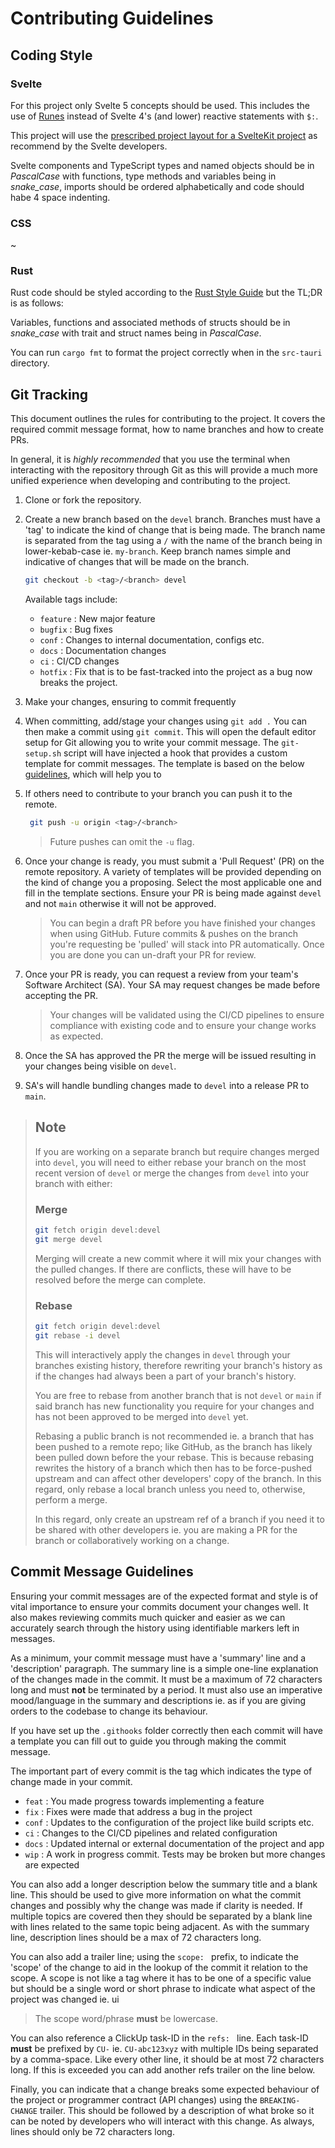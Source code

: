 # Contributing Guidelines

## Coding Style

### Svelte

For this project only Svelte 5 concepts should be used. This includes the use of
[Runes](https://svelte.dev/docs/svelte/what-are-runes) instead of Svelte 4's (and lower)
reactive statements with `$:`.

This project will use the [prescribed project layout for a SvelteKit project](https://svelte.dev/docs/kit/project-structure)
as recommend by the Svelte developers.

Svelte components and TypeScript types and named objects should be in _PascalCase_ with
functions, type methods and variables being in _snake\_case_, imports should be ordered
alphabetically and code should habe 4 space indenting.

### CSS

~

### Rust

Rust code should be styled according to the [Rust Style Guide](https://doc.rust-lang.org/nightly/style-guide/)
but the TL;DR is as follows:

Variables, functions and associated methods of structs should be in _snake\_case_ with
trait and struct names being in _PascalCase_.

You can run `cargo fmt` to format the project correctly when in the `src-tauri` directory.

## Git Tracking

This document outlines the rules for contributing to the project. It covers the
required commit message format, how to name branches and how to create PRs.

In general, it is *highly recommended* that you use the terminal when interacting with
the repository through Git as this will provide a much more unified experience when
developing and contributing to the project.

1. Clone or fork the repository.
2. Create a new branch based on the `devel` branch.
   Branches must have a 'tag' to indicate the kind of change that is being made.
   The branch name is separated from the tag using a `/` with the name of the branch
   being in lower-kebab-case ie. `my-branch`. Keep branch names simple and indicative
   of changes that will be made on the branch.

   ```sh
   git checkout -b <tag>/<branch> devel
   ```

    Available tags include:

    - `feature` : New major feature
    - `bugfix`  : Bug fixes
    - `conf`    : Changes to internal documentation, configs etc.
    - `docs`    : Documentation changes
    - `ci`      : CI/CD changes
    - `hotfix`  : Fix that is to be fast-tracked into the project as a bug now breaks the project.

3. Make your changes, ensuring to commit frequently
4. When committing, add/stage your changes using `git add .` You can then make a commit
   using `git commit`. This will open the default editor setup for Git allowing you to
   write your commit message. The `git-setup.sh` script will have injected a hook that
   provides a custom template for commit messages. The template is based on the below
   [guidelines](#commit-message-guidelines), which will help you to
5. If others need to contribute to your branch you can push it to the remote.

   ```sh
    git push -u origin <tag>/<branch>
   ```
   > Future pushes can omit the `-u` flag.

6. Once your change is ready, you must submit a 'Pull Request' (PR) on the remote
   repository. A variety of templates will be provided depending on the kind of change
   you a proposing. Select the most applicable one and fill in the template sections.
   Ensure your PR is being made against `devel` and not `main` otherwise it will not be
   approved.

   > You can begin a draft PR before you have finished your changes when using GitHub.
   > Future commits & pushes on the branch you're requesting be 'pulled' will stack into
   > PR automatically. Once you are done you can un-draft your PR for review.

7. Once your PR is ready, you can request a review from your team's Software Architect
   (SA). Your SA may request changes be made before accepting the PR.

   > Your changes will be validated using the CI/CD pipelines to ensure compliance with
   > existing code and to ensure your change works as expected.

8. Once the SA has approved the PR the merge will be issued resulting in your
   changes being visible on `devel`.
9. SA's will handle bundling changes made to `devel` into a release PR to `main`.

> ## Note
>
> If you are working on a separate branch but require changes merged into `devel`, you
> will need to either rebase your branch on the most recent version of `devel` or merge
> the changes from `devel` into your branch with either:
>
> ### Merge
>
> ```sh
> git fetch origin devel:devel
> git merge devel
> ```
>
> Merging will create a new commit where it will mix your changes with the pulled
> changes. If there are conflicts, these will have to be resolved before the merge can
> complete.
>
> ### Rebase
>
> ```sh
> git fetch origin devel:devel
> git rebase -i devel
> ```
>
> This will interactively apply the changes in `devel` through your branches existing
> history, therefore rewriting your branch's history as if the changes had always been a
> part of your branch's history.
>
> You are free to rebase from another branch that is not `devel` or `main` if said branch
> has new functionality you require for your changes and has not been approved to be
> merged into `devel` yet.
>
> Rebasing a public branch is not recommended ie. a branch that has been pushed to a
> remote repo; like GitHub, as the branch has likely been pulled down before the your
> rebase. This is because rebasing rewrites the history of a branch which then has to be
> force-pushed upstream and can affect other developers' copy of the branch. In this
> regard, only rebase a local branch unless you need to, otherwise, perform a merge.
>
> In this regard, only create an upstream ref of a branch if you need it to be shared
> with other developers ie. you are making a PR for the branch or collaboratively working
> on a change.

## Commit Message Guidelines

Ensuring your commit messages are of the expected format and style is of vital importance
to ensure your commits document your changes well. It also makes reviewing commits much
quicker and easier as we can accurately search through the history using identifiable
markers left in messages.

As a minimum, your commit message must have a 'summary' line and a 'description'
paragraph. The summary line is a simple one-line explanation of the changes made in the
commit. It must be a maximum of 72 characters long and must **not** be terminated by a
period. It must also use an imperative mood/language in the summary and descriptions ie.
as if you are giving orders to the codebase to change its behaviour.

If you have set up the `.githooks` folder correctly then each commit will have a template
you can fill out to guide you through making the commit message.

The important part of every commit is the tag which indicates the type of change made in
your commit.

- `feat` : You made progress towards implementing a feature
- `fix`  : Fixes were made that address a bug in the project
- `conf` : Updates to the configuration of the project like build scripts etc.
- `ci`   : Changes to the CI/CD pipelines and related configuration
- `docs` : Updated internal or external documentation of the project and app
- `wip`  : A work in progress commit. Tests may be broken but more changes are expected

You can also add a longer description below the summary title and a blank line. This
should be used to give more information on what the commit changes and possibly why
the change was made if clarity is needed. If multiple topics are covered then they
should be separated by a blank line with lines related to the same topic being adjacent.
As with the summary line, description lines should be a max of 72 characters long.

You can also add a trailer line; using the `scope: ` prefix, to indicate the 'scope' of
the change to aid in the lookup of the commit it relation to the scope. A scope is not
like a tag where it has to be one of a specific value but should be a single word or
short phrase to indicate what aspect of the project was changed ie. ui

> The scope word/phrase **must** be lowercase.

You can also reference a ClickUp task-ID in the `refs: ` line. Each task-ID **must** be
prefixed by `CU-` ie. `CU-abc123xyz` with multiple IDs being separated by a comma-space.
Like every other line, it should be at most 72 characters long. If this is exceeded you
can add another refs trailer on the line below.

Finally, you can indicate that a change breaks some expected behaviour of the project
or programmer contract (API changes) using the `BREAKING-CHANGE` trailer. This should
be followed by a description of what broke so it can be noted by developers who will
interact with this change. As always, lines should only be 72 characters long.
